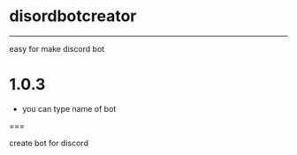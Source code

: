 # disordbotcreator
---

easy for make discord bot

# 1.0.3

  * you can type name of bot
  
  ===
  
create bot for discord
